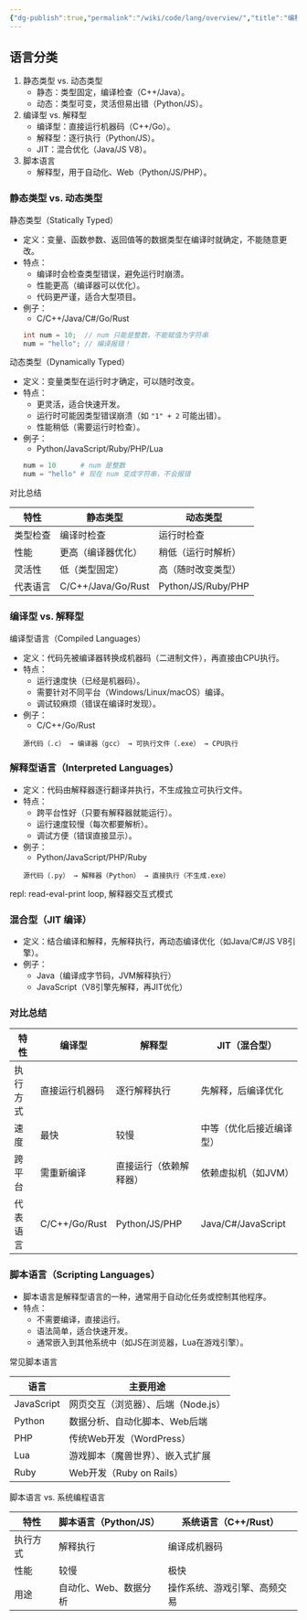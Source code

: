 ```yaml
---
{"dg-publish":true,"permalink":"/wiki/code/lang/overview/","title":"编程语言概览","created":"2025-07-13T11:33:26.357+08:00"}
---
```



## 语言分类

1. 静态类型 vs. 动态类型
    - 静态：类型固定，编译检查（C++/Java）。
    - 动态：类型可变，灵活但易出错（Python/JS）。
2. 编译型 vs. 解释型
    - 编译型：直接运行机器码（C++/Go）。
    - 解释型：逐行执行（Python/JS）。
    - JIT：混合优化（Java/JS V8）。
3. 脚本语言
    - 解释型，用于自动化、Web（Python/JS/PHP）。

### 静态类型 vs. 动态类型

静态类型（Statically Typed）

- 定义：变量、函数参数、返回值等的数据类型在编译时就确定，不能随意更改。
- 特点：
    - 编译时会检查类型错误，避免运行时崩溃。
    - 性能更高（编译器可以优化）。
    - 代码更严谨，适合大型项目。
- 例子：
    - C/C++/Java/C#/Go/Rust
    ```java
    int num = 10;  // num 只能是整数，不能赋值为字符串
    num = "hello"; // 编译报错！
    ```

动态类型（Dynamically Typed）

- 定义：变量类型在运行时才确定，可以随时改变。
- 特点：
    - 更灵活，适合快速开发。
    - 运行时可能因类型错误崩溃（如 `"1" + 2` 可能出错）。
    - 性能稍低（需要运行时检查）。
- 例子：
    - Python/JavaScript/Ruby/PHP/Lua
    ```python
    num = 10      # num 是整数
    num = "hello" # 现在 num 变成字符串，不会报错
    ```

对比总结

| 特性     | 静态类型           | 动态类型           |
| -------- | ------------------ | ------------------ |
| 类型检查 | 编译时检查         | 运行时检查         |
| 性能     | 更高（编译器优化） | 稍低（运行时解析） |
| 灵活性   | 低（类型固定）     | 高（随时改变类型） |
| 代表语言 | C/C++/Java/Go/Rust | Python/JS/Ruby/PHP |

### 编译型 vs. 解释型

编译型语言（Compiled Languages）

- 定义：代码先被编译器转换成机器码（二进制文件），再直接由CPU执行。
- 特点：
    - 运行速度快（已经是机器码）。
    - 需要针对不同平台（Windows/Linux/macOS）编译。
    - 调试较麻烦（错误在编译时发现）。
- 例子：
    - C/C++/Go/Rust
    ```
    源代码（.c） → 编译器（gcc） → 可执行文件（.exe） → CPU执行
    ```

### 解释型语言（Interpreted Languages）

- 定义：代码由解释器逐行翻译并执行，不生成独立可执行文件。
- 特点：
    - 跨平台性好（只要有解释器就能运行）。
    - 运行速度较慢（每次都要解析）。
    - 调试方便（错误直接显示）。
- 例子：
    - Python/JavaScript/PHP/Ruby
    ```
    源代码（.py） → 解释器（Python） → 直接执行（不生成.exe）
    ```

repl: read-eval-print loop, 解释器交互式模式

### 混合型（JIT 编译）

- 定义：结合编译和解释，先解释执行，再动态编译优化（如Java/C#/JS V8引擎）。
- 例子：
    - Java（编译成字节码，JVM解释执行）
    - JavaScript（V8引擎先解释，再JIT优化）

### 对比总结

| 特性     | 编译型         | 解释型                 | JIT（混合型）            |
| -------- | -------------- | ---------------------- | ------------------------ |
| 执行方式 | 直接运行机器码 | 逐行解释执行           | 先解释，后编译优化       |
| 速度     | 最快           | 较慢                   | 中等（优化后接近编译型） |
| 跨平台   | 需重新编译     | 直接运行（依赖解释器） | 依赖虚拟机（如JVM）      |
| 代表语言 | C/C++/Go/Rust  | Python/JS/PHP          | Java/C#/JavaScript       |

### 脚本语言（Scripting Languages）

- 脚本语言是解释型语言的一种，通常用于自动化任务或控制其他程序。
- 特点：
    - 不需要编译，直接运行。
    - 语法简单，适合快速开发。
    - 通常嵌入到其他系统中（如JS在浏览器，Lua在游戏引擎）。

常见脚本语言

| 语言       | 主要用途                            |
| ---------- | ----------------------------------- |
| JavaScript | 网页交互（浏览器）、后端（Node.js） |
| Python     | 数据分析、自动化脚本、Web后端       |
| PHP        | 传统Web开发（WordPress）            |
| Lua        | 游戏脚本（魔兽世界）、嵌入式扩展    |
| Ruby       | Web开发（Ruby on Rails）            |

脚本语言 vs. 系统编程语言

| 特性     | 脚本语言（Python/JS） | 系统语言（C++/Rust）         |
| -------- | --------------------- | ---------------------------- |
| 执行方式 | 解释执行              | 编译成机器码                 |
| 性能     | 较慢                  | 极快                         |
| 用途     | 自动化、Web、数据分析 | 操作系统、游戏引擎、高频交易 |
